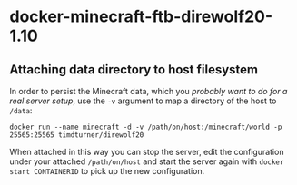 docker-minecraft-ftb-direwolf20-1.10
===============

## Attaching data directory to host filesystem

In order to persist the Minecraft data, which you *probably want to do for a real server setup*, use the `-v` argument to map a directory of the host to ``/data``:

    docker run --name minecraft -d -v /path/on/host:/minecraft/world -p 25565:25565 timdturner/direwolf20

When attached in this way you can stop the server, edit the configuration under your attached ``/path/on/host`` and start the server again with `docker start CONTAINERID` to pick up the new configuration.